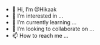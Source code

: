 - 👋 Hi, I’m @Hikaak
- 👀 I’m interested in ...
- 🌱 I’m currently learning ...
- 💞️ I’m looking to collaborate on ...
- 📫 How to reach me ...

<!---
Hikaak/Hikaak is a ✨ special ✨ repository because its `README.md` (this file) appears on your GitHub profile.
You can click the Preview link to take a look at your changes.
--->
